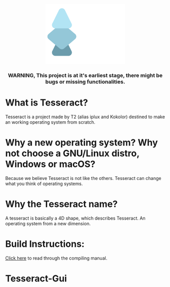 <p align="center">
    <img src="Logo.png" alt="Logo" width="250"/>
</p>

<h3 align="center"><strong>WARNING, This project is at it's earliest stage, there might be bugs or missing functionalities.</strong></h3>

# What is Tesseract?
Tesseract is a project made by T2 (alias iplux and Kokolor) destined to make an working operating system from scratch.

# Why a new operating system? Why not choose a GNU/Linux distro, Windows or macOS?
Because we believe Tesseract is not like the others. Tesseract can change what you think of operating systems.

# Why the Tesseract name?
A tesseract is basically a 4D shape, which describes Tesseract. An operating system from a new dimension.

# Build Instructions: 
[Click here](/Documentation/BUILD.md) to read through the compiling manual.
# Tesseract-Gui
